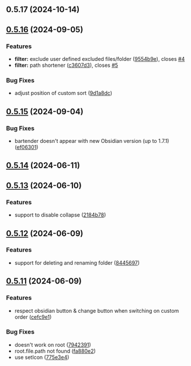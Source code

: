 ## 0.5.17 (2024-10-14)

## [0.5.16](https://github.com/Mara-Li/obsidian-bartender/compare/0.5.15...0.5.16) (2024-09-05)
### Features

* **filter:** exclude user defined excluded files/folder ([9554b9e](https://github.com/Mara-Li/obsidian-bartender/commit/9554b9efb6edaa31686551d80c8f7bab5af7a2b6)), closes [#4](https://github.com/Mara-Li/obsidian-bartender/issues/4)
* **filter:** path shortener ([c3607d3](https://github.com/Mara-Li/obsidian-bartender/commit/c3607d3911c7828a237848b6b460bb3294331296)), closes [#5](https://github.com/Mara-Li/obsidian-bartender/issues/5)

### Bug Fixes

* adjust position of custom sort ([9d1a8dc](https://github.com/Mara-Li/obsidian-bartender/commit/9d1a8dcbdd4e18dc1e7f702c7f06c875801e8f49))

## [0.5.15](https://github.com/Mara-Li/obsidian-bartender/compare/0.5.14...0.5.15) (2024-09-04)
### Bug Fixes

* bartender doesn't appear with new Obsidian version (up to 1.7.1) ([ef06301](https://github.com/Mara-Li/obsidian-bartender/commit/ef063015a27b0fbfcb62291203918fb7b7713ab2))

## [0.5.14](https://github.com/Mara-Li/obsidian-bartender/compare/0.5.13...0.5.14) (2024-06-11)

## [0.5.13](https://github.com/Mara-Li/obsidian-bartender/compare/0.5.12...0.5.13) (2024-06-10)
### Features

* support to disable collapse ([2184b78](https://github.com/Mara-Li/obsidian-bartender/commit/2184b78ce69ea75dc735a1d5aef335ff2752148b))

## [0.5.12](https://github.com/Mara-Li/obsidian-bartender/compare/0.5.11...0.5.12) (2024-06-09)
### Features

* support for deleting and renaming folder ([8445697](https://github.com/Mara-Li/obsidian-bartender/commit/84456974311945d916fc44206e19010e96529906))

## [0.5.11](https://github.com/Mara-Li/obsidian-bartender/compare/v0.5.9...v0.5.11) (2024-06-09)
### Features

* respect obsidian button & change button when switching on custom order ([cefc9e1](https://github.com/Mara-Li/obsidian-bartender/commit/cefc9e1973248f7b99bf8c2be5b1f94331dbb311))

### Bug Fixes

* doesn't work on root ([7942391](https://github.com/Mara-Li/obsidian-bartender/commit/79423911833a2affe2447dd37f5f6271a65c1b04))
* root.file.path not found ([fa880e2](https://github.com/Mara-Li/obsidian-bartender/commit/fa880e2818f7e12c737483ed5362db8ed8d0576d))
* use setIcon ([775e3e4](https://github.com/Mara-Li/obsidian-bartender/commit/775e3e4e5d34b4cc36884900733958302450435f))